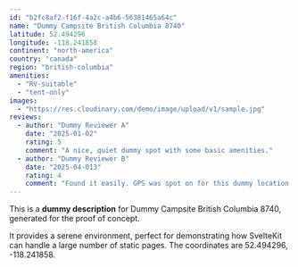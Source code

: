 ```yaml
---
id: "b2fc8af2-f16f-4a2c-a4b6-56381465a64c"
name: "Dummy Campsite British Columbia 8740"
latitude: 52.494296
longitude: -118.241858
continent: "north-america"
country: "canada"
region: "british-columbia"
amenities:
  - "RV-suitable"
  - "tent-only"
images:
  - "https://res.cloudinary.com/demo/image/upload/v1/sample.jpg"
reviews:
  - author: "Dummy Reviewer A"
    date: "2025-01-02"
    rating: 5
    comment: "A nice, quiet dummy spot with some basic amenities."
  - author: "Dummy Reviewer B"
    date: "2025-04-013"
    rating: 4
    comment: "Found it easily. GPS was spot on for this dummy location."
---
```


This is a **dummy description** for Dummy Campsite British Columbia 8740, generated for the proof of concept.

It provides a serene environment, perfect for demonstrating how SvelteKit can handle a large number of static pages. The coordinates are 52.494296, -118.241858.
